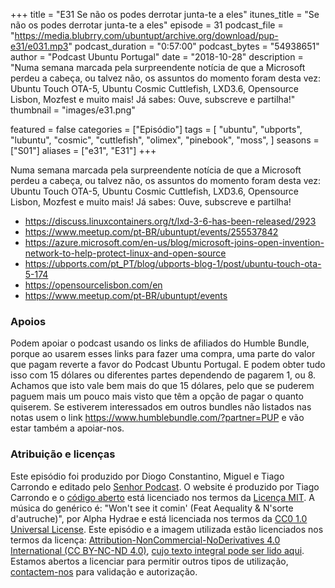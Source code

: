 +++
title = "E31 Se não os podes derrotar junta-te a eles"
itunes_title = "Se não os podes derrotar junta-te a eles"
episode = 31
podcast_file = "https://media.blubrry.com/ubuntupt/archive.org/download/pup-e31/e031.mp3"
podcast_duration = "0:57:00"
podcast_bytes = "54938651"
author = "Podcast Ubuntu Portugal"
date = "2018-10-28"
description = "Numa semana marcada pela surpreendente notícia de que a Microsoft perdeu a cabeça, ou talvez não, os assuntos do momento foram desta vez: Ubuntu Touch OTA-5, Ubuntu Cosmic Cuttlefish, LXD3.6, Opensource Lisbon, Mozfest e muito mais! Já sabes: Ouve, subscreve e partilha!"
thumbnail = "images/e31.png"

featured = false
categories = ["Episódio"]
tags = [
  "ubuntu",
  "ubports",
  "lubuntu",
  "cosmic",
  "cuttlefish",
  "olimex",
  "pinebook",
  "moss",
]
seasons = ["S01"]
aliases = ["e31", "E31"]
+++

Numa semana marcada pela surpreendente notícia de que a Microsoft perdeu a cabeça, ou talvez não, os assuntos do momento foram desta vez: Ubuntu Touch OTA-5, Ubuntu Cosmic Cuttlefish, LXD3.6, Opensource Lisbon, Mozfest e muito mais! Já sabes: Ouve, subscreve e partilha!

* https://discuss.linuxcontainers.org/t/lxd-3-6-has-been-released/2923
* https://www.meetup.com/pt-BR/ubuntupt/events/255537842
* https://azure.microsoft.com/en-us/blog/microsoft-joins-open-invention-network-to-help-protect-linux-and-open-source
* https://ubports.com/pt_PT/blog/ubports-blog-1/post/ubuntu-touch-ota-5-174
* https://opensourcelisbon.com/en
* https://www.meetup.com/pt-BR/ubuntupt/events


### Apoios
Podem apoiar o podcast usando os links de afiliados do Humble Bundle, porque ao usarem esses links para fazer uma compra, uma parte do valor que pagam reverte a favor do Podcast Ubuntu Portugal.
E podem obter tudo isso com 15 dólares ou diferentes partes dependendo de pagarem 1, ou 8.
Achamos que isto vale bem mais do que 15 dólares, pelo que se puderem paguem mais um pouco mais visto que têm a opção de pagar o quanto quiserem.
Se estiverem interessados em outros bundles não listados nas notas usem o link https://www.humblebundle.com/?partner=PUP e vão estar também a apoiar-nos.

### Atribuição e licenças
Este episódio foi produzido por Diogo Constantino, Miguel e Tiago Carrondo e editado pelo [Senhor Podcast](https://senhorpodcast.pt/).
O website é produzido por Tiago Carrondo e o [código aberto](https://gitlab.com/podcastubuntuportugal/website) está licenciado nos termos da [Licença MIT](https://gitlab.com/podcastubuntuportugal/website/main/LICENSE).
A música do genérico é: "Won't see it comin' (Feat Aequality & N'sorte d'autruche)", por Alpha Hydrae e está licenciada nos termos da [CC0 1.0 Universal License](https://creativecommons.org/publicdomain/zero/1.0/).
Este episódio e a imagem utilizada estão licenciados nos termos da licença: [Attribution-NonCommercial-NoDerivatives 4.0 International (CC BY-NC-ND 4.0)](https://creativecommons.org/licenses/by-nc-nd/4.0/), [cujo texto integral pode ser lido aqui](https://creativecommons.org/licenses/by-nc-nd/4.0/legalcode). Estamos abertos a licenciar para permitir outros tipos de utilização, [contactem-nos](https://podcastubuntuportugal.org/contactos) para validação e autorização.

